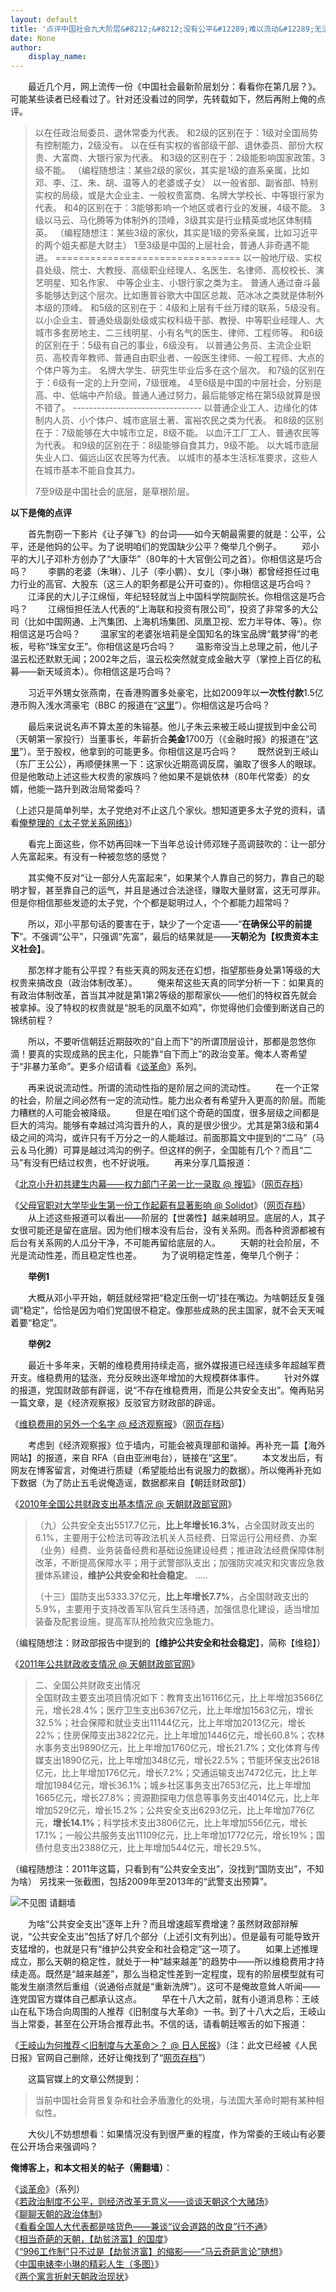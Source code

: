 ```yaml
---
layout: default
title: '点评中国社会九大阶层&#8212;&#8212;没有公平&#12289;难以流动&#12289;无法稳定'
date: None
author:
    display_name: 
---
```


　　最近几个月，网上流传一份《中国社会最新阶层划分：看看你在第几层？》。可能某些读者已经看过了。针对还没看过的同学，先转载如下，然后再附上俺的点评。  
  

> 以在任政治局委员、退休常委为代表。 和2级的区别在于：1级对全国局势有控制能力，2级没有。 以在任有实权的省部级干部、退休委员、部份大权贵、大富商、大银行家为代表。 和3级的区别在于：2级能影响国家政策，3级不能。 （编程随想注：某些2级的家伙，其实是1级的直系亲属，比如邓、李、江、朱、胡、温等人的老婆或子女） 以一般省部、副省部、特别实权的局级，或是大企业主、一般权贵富商、名牌大学校长、中等银行家为代表。 和4的区别在于：3能够影响一个地区或者行业的发展，4级不能。 3级以马云、马化腾等为体制外的顶峰，3级其实是行业精英或地区体制精英。 （编程随想注：某些3级的家伙，其实是1级的旁系亲属，比如习近平的两个姐夫都是大财主） 1至3级是中国的上层社会，普通人非奇遇不能进。 ================================ 以一般地厅级、实权县处级、院士、大教授、高级职业经理人、名医生、名律师、高校校长、演艺明星、知名作家、 中等企业主、小银行家之类为主。 普通人通过奋斗最多能够达到这个层次。比如惠普谷歌大中国区总裁、范冰冰之类就是体制外本级的顶峰。 和5级的区别在于：4级和上层有千丝万缕的联系，5级没有。 以小企业主、普通处级副处级或实权科级干部、教授、中等职业经理人、大城市多套房地主、二三线明星、小有名气的医生、律师、工程师等。 和6级的区别在于：5级有自己的事业，6级没有。 以普通公务员、主流企业职员、高校青年教师、普通自由职业者、一般医生律师、一般工程师、大点的个体户等为主。 名牌大学生、研究生毕业后多在这个层次。 和7级的区别在于：6级有一定的上升空间，7级很难。 4至6级是中国的中层社会，分别是高、中、低端中产阶级。普通人通过努力，最后能够定格在第5级就算是很不错了。 -------------------------------- 以普通企业工人、边缘化的体制内人员、小个体户、城市底层土著、富裕农民之类为代表。 和8级的区别在于：7级能够在大中城市立足，8级不能。 以血汗工厂工人、普通农民等为代表。 和9级的区别在于：8级能够自食其力，9级不能。 以大城市底层失业人口、偏远山区农民等为代表。 以城市的基本生活标准要求，这些人在城市基本不能自食其力。
> 
> 7至9级是中国社会的底层，是草根阶层。

  
**以下是俺的点评**  
  
  
　　首先剽窃一下影片《让子弹飞》的台词——如今天朝最需要的就是：公平，公平，还是他妈的公平。为了说明咱们的党国缺少公平？俺举几个例子。 　　邓小平的大儿子邓朴方创办了“大康华”（80年的十大官倒公司之首）。你相信这是巧合吗？ 　　李鹏的老婆（朱琳）、儿子（李小鹏）、女儿（李小琳）都曾经担任过电力行业的高官、大股东（这三人的职务都是公开可查的）。你相信这是巧合吗？ 　　江泽民的大儿子江绵恒，年纪轻轻就当上中国科学院副院长。你相信这是巧合吗？ 　　江绵恒担任法人代表的“上海联和投资有限公司”，投资了非常多的大公司（比如中国网通、上汽集团、上海机场集团、凤凰卫视、宏力半导体、等）。你相信这是巧合吗？ 　　温家宝的老婆张培莉是全国知名的珠宝品牌“戴梦得”的老板，号称“珠宝女王”。你相信这是巧合吗？ 　　温影帝没当上总理之前，他儿子温云松还默默无闻；2002年之后，温云松突然就变成金融大亨（掌控上百亿的私募——新天域资本）。你相信这是巧合吗？

　　习近平外甥女张燕南，在香港购置多处豪宅，比如2009年以**一次性付款**1.5亿港币购入浅水湾豪宅（BBC 的报道在“[这里](https://www.bbc.com/zhongwen/simp/world/2012/08/120814_jp_china_red_generation.shtml)”）。你相信这是巧合吗？

  
　　最后来说说名声不算太差的朱镕基。他儿子朱云来被王岐山提拔到中金公司（天朝第一家投行）当董事长，年薪折合**美金**1700万（《金融时报》的报道在“[这里](https://www.ftchinese.com/story/001019041?archive)”）。至于股权，他拿到的可能更多。你相信这是巧合吗？ 　　既然说到王岐山（东厂王公公），再顺便抹黑一下：这家伙近期高调反腐，骗取了很多人的眼球。但是他敢动上述这些大权贵的家族吗？他如果不是姚依林（80年代常委）的女婿，他能一路升到政治局常委吗？

（上述只是简单列举，太子党绝对不止这几个家伙。想知道更多太子党的资料，请看[俺整理的《太子党关系网络》](https://github.com/programthink/zhao)）

　　看完上面这些，你不妨再回味一下当年总设计师邓矬子高调鼓吹的：让一部分人先富起来。有没有一种被忽悠的感觉？

　　其实俺不反对“让一部分人先富起来”，如果某个人靠自己的努力，靠自己的聪明才智，甚至靠自己的运气，并且是通过合法途径，赚取大量财富，这无可厚非。但是你相信那些发迹的太子党，个个都是聪明过人，个个都能力超常吗？

　　所以，邓小平那句话的要害在于，缺少了一个定语——“**在确保公平的前提下**”。不强调“公平”，只强调“先富”，最后的结果就是——**天朝沦为【权贵资本主义社会】**。

　　那怎样才能有公平捏？有些天真的网友还在幻想，指望那些身处第1等级的大权贵来搞改良（政治体制改革）。 　　俺来帮这些天真的同学分析一下：如果真的有政治体制改革，首当其冲就是第1第2等级的那帮家伙——他们的特权首先就会被拿掉。没了特权的权贵就是“脱毛的凤凰不如鸡”，你觉得他们会傻到断送自己的锦绣前程？

　　所以，不要听信朝廷近期鼓吹的“自上而下”的所谓顶层设计，那都是忽悠你滴！要真的实现成熟的民主化，只能靠“自下而上”的政治变革。俺本人寄希望于“非暴力革命”。更多介绍请看《[谈革命](https://program-think.blogspot.com/2011/12/revolution-0.html)》系列。

　　再来说说流动性。所谓的流动性指的是阶层之间的流动性。 　　在一个正常的社会，阶层之间必然有一定的流动性。能力出众者有希望升入更高的阶层。而能力糟糕的人可能会被降级。 　　但是在咱们这个奇葩的国度，很多层级之间都是巨大的鸿沟。能够有幸越过鸿沟晋升的人，真的是很少很少。尤其是第3级和第4级之间的鸿沟，或许只有千万分之一的人能越过。前面那篇文中提到的“二马”（马云＆马化腾）可算是越过鸿沟的例子。但这样的例子，全国能有几个？而且“二马”有没有巴结过权贵，也不好说哦。 　　再来分享几篇报道：

《[北京小升初共建生内幕——权力部门子弟一比一录取 @ 搜狐](http://news.sohu.com/20120901/n352071543.shtml)》（[网页存档](https://web.archive.org/web/20140105152634/http://news.sohu.com/20120901/n352071543.shtml)）

  
《[父母官职对大学毕业生第一份工作起薪有显著影响 @ Solidot](http://science.solidot.org/article.pl?sid=12/09/06/073220)》（[网页存档](https://web.archive.org/web/20201211091421/https://science.solidot.org/article.pl?sid=12/09/06/073220)） 　　从上述这些报道可以看出——阶层的【世袭性】越来越明显。底层的人，其子女很可能还是留在底层。因为他们根本没有后台，没有关系网。而各种资源都被有后台有关系网的人瓜分干净，不可能再留给底层的人。 　　天朝的社会阶层，不光是流动性差，而且稳定性也差。 　　为了说明稳定性差，俺举几个例子：

　　**举例1**

　　大概从邓小平开始，朝廷就经常把“稳定压倒一切”挂在嘴边。为啥朝廷反复强调“稳定”，恰恰是因为咱们党国很不稳定。像那些成熟的民主国家，就不会天天喊着要“稳定”。

　　**举例2**

　　最近十多年来，天朝的维稳费用持续走高，据外媒报道已经连续多年超越军费开支。维稳费用的猛涨，充分反映出逐年增加的大规模群体事件。 　　针对外媒的报道，党国财政部有辟谣，说“不存在维稳费用，而是公共安全支出”。俺再贴另一篇文章，是《经济观察报》反驳官方财政部的辟谣。

《[维稳费用的另外一个名字 @ 经济观察报](http://www.eeo.com.cn/2011/1115/215727.shtml)》（[网页存档](https://web.archive.org/web/20111117232914/http://www.eeo.com.cn/2011/1115/215727.shtml)）

  
　　考虑到《经济观察报》位于墙内，可能会被真理部和谐掉。再补充一篇【海外网站】的报道，来自 RFA（自由亚洲电台），链接在“[这里](https://www.rfa.org/mandarin/yataibaodao/zhengzhi/yf1-03062016113818.html)”。 　　本文发出后，有网友在博客留言，对俺进行质疑（希望能给出有说服力的数据）。所以俺再补充如下数据（为了防止五毛说俺造谣，数据都来自【朝廷财政部】）

《[2010年全国公共财政支出基本情况 @ 天朝财政部官网](http://www.mof.gov.cn/zhengwuxinxi/caizhengshuju/201108/t20110803_583781.html)》

  

> （九）公共安全支出5517.7亿元，**比上年增长16.3%**，占全国财政支出的6.1%，主要用于公检法司等政法机关人员经费、日常运行公用经费、办案（业务）经费、业务装备经费和基础设施建设经费；推进政法经费保障体制改革，不断提高保障水平；用于武警部队支出；加强防灾减灾和灾害应急救援体系建设，**维护公共安全和社会稳定**。 .....
> 
> （十三）国防支出5333.37亿元，**比上年增长7.7%**，占全国财政支出的5.9%，主要用于支持改善军队官兵生活待遇，加强信息化建设，适当增加装备及配套设施，提高军队抢险救灾应急能力。

（编程随想注：财政部报告中提到的【**维护公共安全和社会稳定**】，简称【维稳】）

《[2011年公共财政收支情况 @ 天朝财政部官网](http://gks.mof.gov.cn/zhengfuxinxi/tongjishuju/201201/t20120120_624316.html)》

  

> 二、全国公共财政支出情况  
> 全国财政主要支出项目情况如下：教育支出16116亿元，比上年增加3566亿元，增长28.4%；医疗卫生支出6367亿元，比上年增加1563亿元，增长32.5%；社会保障和就业支出11144亿元，比上年增加2013亿元，增长22%；住房保障支出3822亿元，比上年增加1446亿元，增长60.8%；农林水事务支出9890亿元，比上年增加1760亿元，增长21.7%；文化体育与传媒支出1890亿元，比上年增加348亿元，增长22.5%；节能环保支出2618亿元，比上年增加176亿元，增长7.2%；交通运输支出7472亿元，比上年增加1984亿元，增长36.1%；城乡社区事务支出7653亿元，比上年增加1665亿元，增长27.8%；资源勘探电力信息等事务支出4014亿元，比上年增加529亿元，增长15.2%；公共安全支出6293亿元，比上年增加776亿元，**增长14.1%**；科学技术支出3806亿元，比上年增加556亿元，增长17.1%；一般公共服务支出11109亿元，比上年增加1772亿元，增长19%；国债付息支出2388亿元，比上年增加544亿元，增长29.5%。  

（编程随想注：2011年这篇，只看到有“公共安全支出”，没找到“国防支出”，不知为啥） 另找来一张截图，包括2009年至2013年的“武警支出预算”。

![不见图 请翻墙](https://lh5.googleusercontent.com/eEI9GArXVuBk2_cu7yRb70ZZLM74pzfJQCbe5wOhOcK8bSFHFty54EQMqO4PhtHgEy7G_jZDM3D9XvapI0QTINkctriALpVPB9hCgc7EpuKepn7g5O_YIp_DNO53)

　　为啥“公共安全支出”逐年上升？而且增速超军费增速？虽然财政部辩解说，“公共安全支出”包括了好几个部分（上述引文有列出）。但是最有可能导致开支猛增的，也就是只有“维护公共安全和社会稳定”这一项了。 　　如果上述推理成立，那么天朝的稳定性，就处于一种“越来越差”的趋势中——所以维稳费用才持续走高。既然是“越来越差”，那么当稳定性差到一定程度，现有的阶层模型就有可能发生崩溃然后重组（说通俗点就是“重新洗牌”）。这可不是俺故意耸人听闻——连党国官方媒体自己都承认这点。 　　早在十八大之前，就有小道消息称：王岐山在私下场合向周围的人推荐《旧制度与大革命》一书。到了十八大之后，王岐山当上常委，甚至在公开场合推荐此书。不信的话，请看朝廷喉舌的如下报道：

《[王岐山为何推荐＜旧制度与大革命＞？ @ 日人民报](http://paper.people.com.cn/rmrbhwb/html/2013-01/18/content_1187807.htm)》（注：此文已经被《人民日报》官网自己删除，还好让俺找到了“[网页存档](https://web.archive.org/web/20130121140315/http://paper.people.com.cn/rmrbhwb/html/2013-01/18/content_1187807.htm)”）

　　这篇官媒上的文章公然提到：

> 当前中国社会背景复杂和社会矛盾激化的处境，与法国大革命时期有某种相似性。

　　大伙儿不妨想想看：如果情况没有到很严重的程度，作为常委的王岐山有必要在公开场合来强调吗？

**俺博客上，和本文相关的帖子（需翻墙）**：

  
《[谈革命](https://program-think.blogspot.com/2011/12/revolution-0.html)》（系列）  
《[若政治制度不公平，则经济改革无意义——谈谈天朝这个大赌场](https://program-think.blogspot.com/2013/11/political-reform-or-economic-reform.html)》  
《[聊聊天朝的政治体制](https://program-think.blogspot.com/2012/07/form-of-government-in-china.html)》  
《[看看全国人大代表都是啥货色——兼谈“议会道路的改良”行不通](https://program-think.blogspot.com/2012/03/national-people-congress.html)》  
《[相当奇葩的天朝，【劫贫济富】的国度](https://program-think.blogspot.com/2018/07/Robbing-the-Poor-Funding-the-Rich.html)》  
《[“996工作制”只不过是【劫贫济富】的缩影——“马云奇葩言论”随想](https://program-think.blogspot.com/2019/04/996-Working-Hour-System.html)》  
《[中国电婊李小琳的精彩人生（多图）](https://program-think.blogspot.com/2016/04/Li-Xiaolin.html)》  
《[两个寓言折射天朝政治现状](https://program-think.blogspot.com/2012/11/political-fable.html)》

